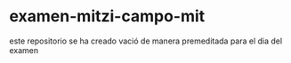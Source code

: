 examen-mitzi-campo-mit
======================

este repositorio se ha creado vació de manera premeditada para el dia del examen
